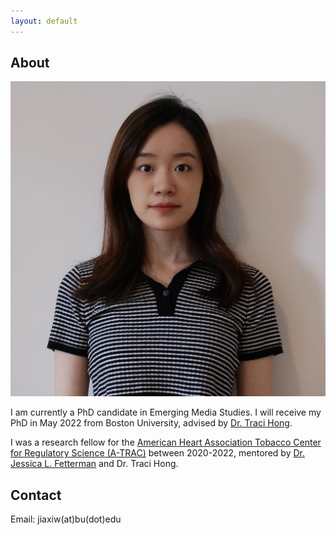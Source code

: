 ```yaml
---
layout: default
---
```


## About

<img class="profile-picture" src="jiaxi.jpeg">

I am currently a PhD candidate in Emerging Media Studies. I will receive my PhD in May 2022 from Boston University, advised by [Dr. Traci Hong](https://www.bu.edu/com/profile/traci-hong/).



I was a research fellow for the [American Heart Association Tobacco Center for Regulatory Science (A-TRAC)](https://professional.heart.org/en/research-programs/a-trac/meet-our-fellows) between 2020-2022, mentored by [Dr. Jessica L. Fetterman](https://www.bumc.bu.edu/busm/profile/jessica-fetterman/) and Dr. Traci Hong.


## Contact

Email: jiaxiw(at)bu(dot)edu 




